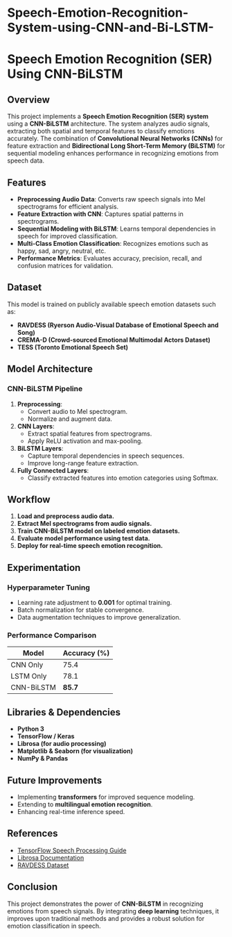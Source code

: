# Speech-Emotion-Recognition-System-using-CNN-and-Bi-LSTM-
# Speech Emotion Recognition (SER) Using CNN-BiLSTM

## Overview
This project implements a **Speech Emotion Recognition (SER) system** using a **CNN-BiLSTM** architecture. The system analyzes audio signals, extracting both spatial and temporal features to classify emotions accurately. The combination of **Convolutional Neural Networks (CNNs)** for feature extraction and **Bidirectional Long Short-Term Memory (BiLSTM)** for sequential modeling enhances performance in recognizing emotions from speech data.

## Features
- **Preprocessing Audio Data**: Converts raw speech signals into Mel spectrograms for efficient analysis.
- **Feature Extraction with CNN**: Captures spatial patterns in spectrograms.
- **Sequential Modeling with BiLSTM**: Learns temporal dependencies in speech for improved classification.
- **Multi-Class Emotion Classification**: Recognizes emotions such as happy, sad, angry, neutral, etc.
- **Performance Metrics**: Evaluates accuracy, precision, recall, and confusion matrices for validation.

## Dataset
This model is trained on publicly available speech emotion datasets such as:
- **RAVDESS (Ryerson Audio-Visual Database of Emotional Speech and Song)**
- **CREMA-D (Crowd-sourced Emotional Multimodal Actors Dataset)**
- **TESS (Toronto Emotional Speech Set)**

## Model Architecture
### **CNN-BiLSTM Pipeline**
1. **Preprocessing**:
   - Convert audio to Mel spectrogram.
   - Normalize and augment data.
2. **CNN Layers**:
   - Extract spatial features from spectrograms.
   - Apply ReLU activation and max-pooling.
3. **BiLSTM Layers**:
   - Capture temporal dependencies in speech sequences.
   - Improve long-range feature extraction.
4. **Fully Connected Layers**:
   - Classify extracted features into emotion categories using Softmax.

## Workflow
1. **Load and preprocess audio data.**
2. **Extract Mel spectrograms from audio signals.**
3. **Train CNN-BiLSTM model on labeled emotion datasets.**
4. **Evaluate model performance using test data.**
5. **Deploy for real-time speech emotion recognition.**

## Experimentation
### **Hyperparameter Tuning**
- Learning rate adjustment to **0.001** for optimal training.
- Batch normalization for stable convergence.
- Data augmentation techniques to improve generalization.

### **Performance Comparison**
| Model           | Accuracy (%) |
|----------------|-------------|
| CNN Only       | 75.4        |
| LSTM Only      | 78.1        |
| CNN-BiLSTM    | **85.7**    |

## Libraries & Dependencies
- **Python 3**
- **TensorFlow / Keras**
- **Librosa (for audio processing)**
- **Matplotlib & Seaborn (for visualization)**
- **NumPy & Pandas**

## Future Improvements
- Implementing **transformers** for improved sequence modeling.
- Extending to **multilingual emotion recognition**.
- Enhancing real-time inference speed.

## References
- [TensorFlow Speech Processing Guide](https://www.tensorflow.org/tutorials/audio)
- [Librosa Documentation](https://librosa.org/doc/main/)
- [RAVDESS Dataset](https://zenodo.org/record/1188976)

## Conclusion
This project demonstrates the power of **CNN-BiLSTM** in recognizing emotions from speech signals. By integrating **deep learning** techniques, it improves upon traditional methods and provides a robust solution for emotion classification in speech.


